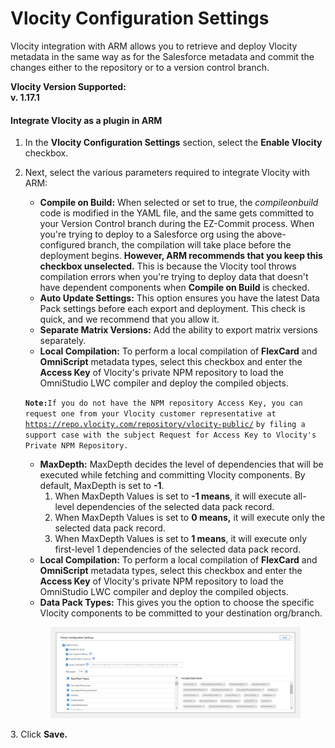 # Vlocity Configuration Settings

Vlocity integration with ARM allows you to retrieve and deploy Vlocity metadata in the same way as for the Salesforce metadata and commit the changes either to the repository or to a version control branch.

**Vlocity Version Supported:**\
**v. 1.17.1**

#### **Integrate Vlocity as a plugin in ARM**

1. In the **Vlocity Configuration Settings** section, select the **Enable Vlocity** checkbox.
2.  Next, select the various parameters required to integrate Vlocity with ARM:

    * **Compile on Build:** When selected or set to true, the _compileonbuild_ code is modified in the YAML file, and the same gets committed to your Version Control branch during the EZ-Commit process. When you're trying to deploy to a Salesforce org using the above-configured branch, the compilation will take place before the deployment begins. **However, ARM recommends that you keep this checkbox unselected.** This is because the Vlocity tool throws compilation errors when you're trying to deploy data that doesn't have dependent components when **Compile on Build** is checked.
    * **Auto Update Settings:** This option ensures you have the latest Data Pack settings before each export and deployment. This check is quick, and we recommend that you allow it.
    * **Separate Matrix Versions:** Add the ability to export matrix versions separately.
    * **Local Compilation:** To perform a local compilation of **FlexCard** and **OmniScript** metadata types, select this checkbox and enter the **Access Key** of Vlocity's private NPM repository to load the OmniStudio LWC compiler and deploy the compiled objects.

    **`Note:`**`If you do not have the NPM repository Access Key, you can request one from your Vlocity customer representative at`[ ](https://repo.vlocity/)[`https://repo.vlocity.com/repository/vlocity-public/`](https://repo.vlocity.com/repository/vlocity-public/) `by filing a support case with the subject Request for Access Key to Vlocity's Private NPM Repository.`

    * **MaxDepth:** MaxDepth decides the level of dependencies that will be executed while fetching and committing Vlocity components. By default, MaxDepth is set to **-1**.
      1. When MaxDepth Values is set to **-1 means**, it will execute all-level dependencies of the selected data pack record.
      2. When MaxDepth Values is set to **0 means,** it will execute only the selected data pack record.
      3. When MaxDepth Values is set to **1 means**, it will execute only first-level 1 dependencies of the selected data pack record.
    * **Local Compilation:** To perform a local compilation of **FlexCard** and **OmniScript** metadata types, select this checkbox and enter the **Access Key** of Vlocity's private NPM repository to load the OmniStudio LWC compiler and deploy the compiled objects.
    * **Data Pack Types:** This gives you the option to choose the specific Vlocity components to be committed to your destination org/branch.

    <figure><img src="../../../../.gitbook/assets/image (60) (1).png" alt=""><figcaption></figcaption></figure>

3\. Click **Save.**
